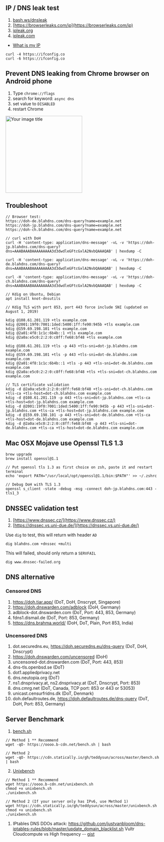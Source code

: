 ## IP / DNS leak test

1. [bash.ws/dnsleak](https://bash.ws/dnsleak)
2. [https://browserleaks.com/ip](https://browserleaks.com/ip)
3. [ipleak.org](https://ipleak.org/)
4. [ipleak.com](http://ipleak.com/full-report)

- [What is my IP](https://ifconfig.co/)
```
curl -4 https://ifconfig.co
curl -6 https://ifconfig.co
```

## Prevent DNS leaking from Chrome browser on Android phone

1. Type `chrome://flags`
2. search for keyword: `async dns`
3. set value to `DISABLED`
4. restart Chrome

<img src="https://github.com/ookangzheng/blahdns/raw/master/client-conf/img-source/disable-async-dns-on-android-chrome.jpg" alt="Your image title" width="250"/>


## Troubleshoot 


```
// Browser test: 
https://doh-de.blahdns.com/dns-query?name=example.net
https://doh-jp.blahdns.com/dns-query?name=example.net
https://doh-ch.blahdns.com/dns-query?name=example.net

// curl with DoH 
curl -H 'content-type: application/dns-message' -vL -v 'https://doh-jp.blahdns.com/dns-query?dns=AAABAAABAAAAAAAAA3d3dwdleGFtcGxlA2NvbQAAAQAB' | hexdump -C

curl -H 'content-type: application/dns-message' -vL -v 'https://doh-de.blahdns.com/dns-query?dns=AAABAAABAAAAAAAAA3d3dwdleGFtcGxlA2NvbQAAAQAB' | hexdump -C

curl -H 'content-type: application/dns-message' -vL -v 'https://doh-ch.blahdns.com/dns-query?dns=AAABAAABAAAAAAAAA3d3dwdleGFtcGxlA2NvbQAAAQAB' | hexdump -C

// Kdig on Ubuntu, Debian
apt install knot-dnsutils

// Kdig TLS with port 853, port 443 force include SNI (updated on August 1, 2019)

kdig @108.61.201.119 +tls example.com
kdig @2001:19f0:7001:1ded:5400:1ff:fe90:945b +tls example.com 
kdig @159.69.198.101 +tls example.com 
kdig @2a01:4f8:1c1c:6b4b::1 +tls example.com 
kdig @2a0a:e5c0:2:2:0:c8ff:fe68:bf48 +tls example.com 

kdig @108.61.201.119 +tls -p 443 +tls-sni=dot-jp.blahdns.com example.com 
kdig @159.69.198.101 +tls -p 443 +tls-sni=dot-de.blahdns.com example.com 
kdig @2a01:4f8:1c1c:6b4b::1 +tls -p 443 +tls-sni=dot-de.blahdns.com example.com 
kdig @2a0a:e5c0:2:2:0:c8ff:fe68:bf48 +tls +tls-sni=dot-ch.blahdns.com example.com 

// TLS certificate validation 
kdig -d @2a0a:e5c0:2:2:0:c8ff:fe68:bf48 +tls-sni=dot-ch.blahdns.com +tls-ca +tls-host=dot-ch.blahdns.com example.com
kdig -d @108.61.201.119 -p 443 +tls-sni=dot-jp.blahdns.com +tls-ca +tls-host=dot-jp.blahdns.com example.com
kdig -d @2001:19f0:7001:1ded:5400:1ff:fe90:945b -p 443 +tls-sni=dot-jp.blahdns.com +tls-ca +tls-host=dot-jp.blahdns.com example.com
kdig -d @159.69.198.101 -p 443 +tls-sni=dot-de.blahdns.com +tls-ca +tls-host=dot-de.blahdns.com example.com
kdig -d @2a0a:e5c0:2:2:0:c8ff:fe68:bf48 -p 443 +tls-sni=dot-de.blahdns.com +tls-ca +tls-host=dot-de.blahdns.com example.com

```

## Mac OSX Mojave use Openssl TLS 1.3 

```
brew upgrade
brew install openssl@1.1

// Put openssl tls 1.3 as first choice on zsh, paste it and restart terminal
echo 'export PATH="/usr/local/opt/openssl@1.1/bin:$PATH"' >> ~/.zshrc

// Debug DoH with TLS 1.3
openssl s_client -state -debug -msg -connect doh-jp.blahdns.com:443 -tls1_3
```

## DNSSEC validation test

1. [https://www.dnssec.cz/](https://www.dnssec.cz/)
2. [https://dnssec.vs.uni-due.de/](https://dnssec.vs.uni-due.de/)

Use `dig` to test, this will return with header `AD`

```
dig blahdns.com +dnssec +multi
```

This will failed, should only return a `SERVFAIL`

```
dig www.dnssec-failed.org 

```


## DNS alternative

### Censored DNS
1. https://doh.tiar.app/ (DoT, DoH, Dnscrypt, Singapore)
2. https://doh.dnswarden.com/adblock (DoH, Germany)
3. adblock-dot.dnswarden.com (DoT, Port: 443, 853, Germany)
4. fdns1.dismail.de (DoT, Port: 853, Germany)
5. https://dns.brahma.world/ (DoH, DoT, Plain, Port 853, India)

### Uncensored DNS
1. dot.securedns.eu, https://doh.securedns.eu/dns-query (DoT, DoH, Dnscrypt)
2. https://doh.dnswarden.com/uncensored (DoH)
3. uncensored-dot.dnswarden.com (DoT, Port: 443, 853)
4. dns-tls.openbsd.se (DoT)
5. dot1.appliedprivacy.net
6. dns.neutopia.org (DoT)
7. ns1.dnsprivacy.at, ns2.dnsprivacy.at (DoT, Dnscrypt, Port: 853)
8. dns.cmrg.net (DoT, Canada, TCP port: 853 or 443 or 53053)
9. unicast.censurfridns.dk (DoT, Denmark)
10. doh.defaultroutes.de, https://doh.defaultroutes.de/dns-query (DoT, DoH, Port: 853, Germany)

## Server Benchmark
1. [bench.sh](https://cdn.statically.io/gh/teddysun/across/master/bench.sh)
```
// Method 1 ** Recommend 
wget -qO- https://oooo.b-cdn.net/bench.sh | bash

// Method 2
wget -qO- https://cdn.statically.io/gh/teddysun/across/master/bench.sh | bash
```

2. [Unixbench](https://cdn.statically.io/gh/teddysun/across/master/unixbench.sh)
```
// Method 1 ** Recommend 
wget https://oooo.b-cdn.net/unixbench.sh
chmod +x unixbench.sh
./unixbench.sh

// Method 2 (If your server only has IPv6, use Method 1)
wget https://cdn.statically.io/gh/teddysun/across/master/unixbench.sh
chmod +x unixbench.sh
./unixbench.sh
```
1. IPtables DNS DDOs attack: https://github.com/justvanbloom/dns-iptables-rules/blob/master/update_domain_blacklist.sh
Vultr Cloudcompute vs High frequency -- [gist](https://gist.github.com/ookangzheng/3b3494af632c19699f2cd1bb0ea1685e)
